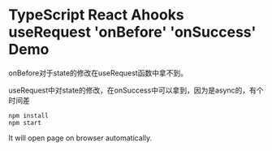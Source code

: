 TypeScript React Ahooks useRequest 'onBefore' 'onSuccess' Demo
=================================

onBefore对于state的修改在useRequest函数中拿不到。

useRequest中对state的修改，在onSuccess中可以拿到，因为是async的，有个时间差

```
npm install
npm start
```

It will open page on browser automatically.
